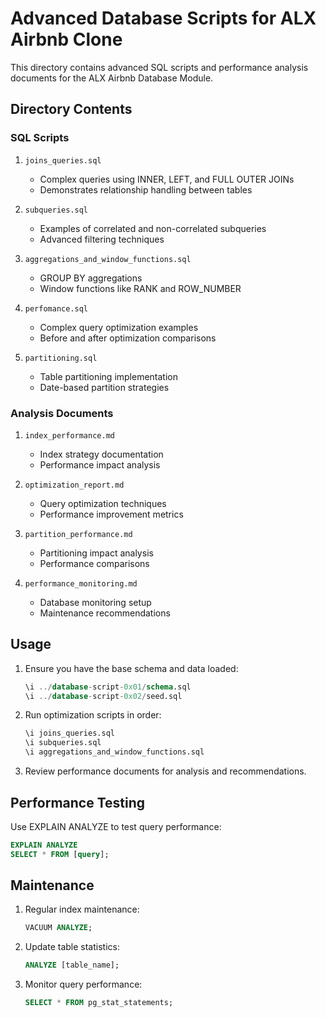 # Advanced Database Scripts for ALX Airbnb Clone

This directory contains advanced SQL scripts and performance analysis documents for the ALX Airbnb Database Module.

## Directory Contents

### SQL Scripts
1. `joins_queries.sql`
   - Complex queries using INNER, LEFT, and FULL OUTER JOINs
   - Demonstrates relationship handling between tables

2. `subqueries.sql`
   - Examples of correlated and non-correlated subqueries
   - Advanced filtering techniques

3. `aggregations_and_window_functions.sql`
   - GROUP BY aggregations
   - Window functions like RANK and ROW_NUMBER

4. `perfomance.sql`
   - Complex query optimization examples
   - Before and after optimization comparisons

5. `partitioning.sql`
   - Table partitioning implementation
   - Date-based partition strategies

### Analysis Documents
1. `index_performance.md`
   - Index strategy documentation
   - Performance impact analysis

2. `optimization_report.md`
   - Query optimization techniques
   - Performance improvement metrics

3. `partition_performance.md`
   - Partitioning impact analysis
   - Performance comparisons

4. `performance_monitoring.md`
   - Database monitoring setup
   - Maintenance recommendations

## Usage

1. Ensure you have the base schema and data loaded:
   ```sql
   \i ../database-script-0x01/schema.sql
   \i ../database-script-0x02/seed.sql
   ```

2. Run optimization scripts in order:
   ```sql
   \i joins_queries.sql
   \i subqueries.sql
   \i aggregations_and_window_functions.sql
   ```

3. Review performance documents for analysis and recommendations.

## Performance Testing

Use EXPLAIN ANALYZE to test query performance:
```sql
EXPLAIN ANALYZE
SELECT * FROM [query];
```

## Maintenance

1. Regular index maintenance:
   ```sql
   VACUUM ANALYZE;
   ```

2. Update table statistics:
   ```sql
   ANALYZE [table_name];
   ```

3. Monitor query performance:
   ```sql
   SELECT * FROM pg_stat_statements;
   ```
